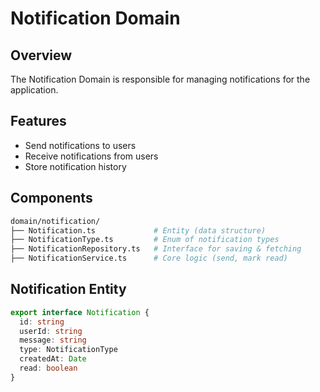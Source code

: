 # Notification Domain

## Overview

The Notification Domain is responsible for managing notifications for the application.

## Features

- Send notifications to users
- Receive notifications from users
- Store notification history

## Components 

```bash
domain/notification/
├── Notification.ts             # Entity (data structure)
├── NotificationType.ts         # Enum of notification types
├── NotificationRepository.ts   # Interface for saving & fetching
├── NotificationService.ts      # Core logic (send, mark read)
```

## Notification Entity

```ts
export interface Notification {
  id: string
  userId: string
  message: string
  type: NotificationType
  createdAt: Date
  read: boolean
}
```
